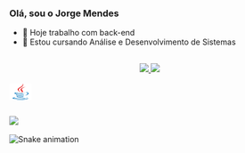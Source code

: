 ### Olá, sou o Jorge Mendes

- 🔭 Hoje trabalho com back-end
- 🌱 Estou cursando Análise e Desenvolvimento de Sistemas

##
<div align="center">
  <a href="https://github.com/Jorgemendees">
  <img height="180em" src="https://github-readme-stats.vercel.app/api?username=Jorgemendees&show_icons=true&theme=tokyonight&include_all_commits=true&count_private=true"/>
  <img height="180em" src="https://github-readme-stats.vercel.app/api/top-langs/?username=Jorgemendees&layout=compact&langs_count=7&theme=tokyonight"/>
</div>
<div style="display: inline_block"><br>
   <img align="center" alt="Jorge-java" height="30" width="40" src="https://raw.githubusercontent.com/devicons/devicon/master/icons/java/java-original.svg">
</div>
  
  ##
  
</div>

<a href="https://www.linkedin.com/in/jorge-mendes-23434a213/" target="_blank"><img src="https://img.shields.io/badge/-LinkedIn-%230077B5?style=for-the-badge&logo=linkedin&logoColor=white" target="_blank"></a>

   ![Snake animation](https://github.com/Jorgemendees/Jorgemendees/blob/output/github-contribution-grid-snake.svg)

</div>


